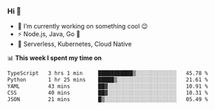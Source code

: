 ### Hi 👋

<!--
**nodejh/nodejh** is a ✨ _special_ ✨ repository because its `README.md` (this file) appears on your GitHub profile.

Here are some ideas to get you started:

- 🔭 I’m currently working on ...
- 🌱 I’m currently learning ...
- 👯 I’m looking to collaborate on ...
- 🤔 I’m looking for help with ...
- 💬 Ask me about ...
- 📫 How to reach me: ...
- 😄 Pronouns: ...
- ⚡ Fun fact: ...
-->

- 🔭 I’m currently working on something cool :wink:
- ⚡ Node.js, Java, Go :thought_balloon:
- 🤖 Serverless, Kubernetes, Cloud Native

📊 **This week I spent my time on**

<!--START_SECTION:waka-->

```txt
TypeScript   3 hrs 1 min     ███████████▒░░░░░░░░░░░░░   45.78 %
Python       1 hr 25 mins    █████▒░░░░░░░░░░░░░░░░░░░   21.61 %
YAML         43 mins         ██▓░░░░░░░░░░░░░░░░░░░░░░   10.91 %
CSS          40 mins         ██▓░░░░░░░░░░░░░░░░░░░░░░   10.31 %
JSON         21 mins         █▒░░░░░░░░░░░░░░░░░░░░░░░   05.49 %
```

<!--END_SECTION:waka-->


<!--
:traffic_light: **Visitors**

![visitors](https://visitor-badge.glitch.me/badge?page_id=nodejh.nodejh)
-->
